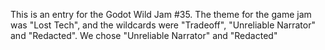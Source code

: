 This is an entry for the Godot Wild Jam #35. The theme for the game jam was "Lost Tech", and the wildcards were "Tradeoff", "Unreliable Narrator" and "Redacted". 
We chose "Unreliable Narrator" and "Redacted"
